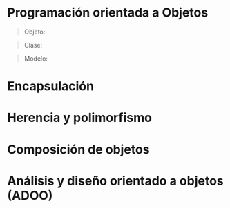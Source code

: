 # Programación orientada a Objetos

> Objeto: 

> Clase: 

> Modelo: 

# Encapsulación

# Herencia y polimorfismo

# Composición de objetos

# Análisis y diseño orientado a objetos (ADOO)

